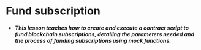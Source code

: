 # Fund subscription
- ***This lesson teaches how to create and execute a contract script to fund blockchain subscriptions, detailing the parameters needed and the process of funding subscriptions using mock functions.***

## 